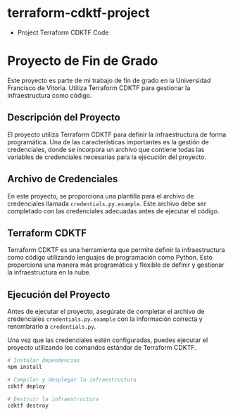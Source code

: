 # terraform-cdktf-project
- Project Terraform CDKTF Code
# Proyecto de Fin de Grado

Este proyecto es parte de mi trabajo de fin de grado en la Universidad Francisco de Vitoria. Utiliza Terraform CDKTF para gestionar la infraestructura como código.

## Descripción del Proyecto

El proyecto utiliza Terraform CDKTF para definir la infraestructura de forma programática. Una de las características importantes es la gestión de credenciales, donde se incorpora un archivo que contiene todas las variables de credenciales necesarias para la ejecución del proyecto.

## Archivo de Credenciales

En este proyecto, se proporciona una plantilla para el archivo de credenciales llamada `credentials.py.example`. Este archivo debe ser completado con las credenciales adecuadas antes de ejecutar el código.

## Terraform CDKTF

Terraform CDKTF es una herramienta que permite definir la infraestructura como código utilizando lenguajes de programación como Python. Esto proporciona una manera más programática y flexible de definir y gestionar la infraestructura en la nube.

## Ejecución del Proyecto

Antes de ejecutar el proyecto, asegúrate de completar el archivo de credenciales `credentials.py.example` con la información correcta y renombrarlo a `credentials.py`.

Una vez que las credenciales estén configuradas, puedes ejecutar el proyecto utilizando los comandos estándar de Terraform CDKTF.

```bash
# Instalar dependencias
npm install

# Compilar y desplegar la infraestructura
cdktf deploy

# Destruir la infraestructura
cdktf destroy
